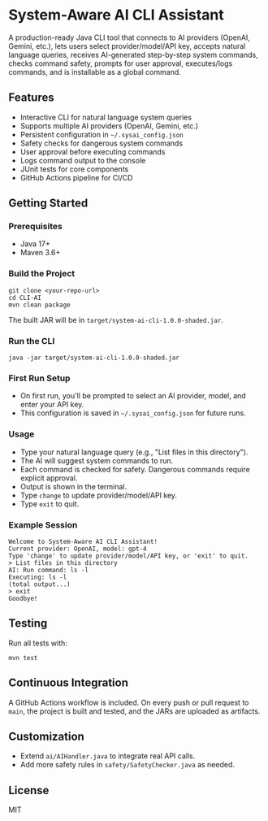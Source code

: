 # System-Aware AI CLI Assistant

A production-ready Java CLI tool that connects to AI providers (OpenAI, Gemini, etc.), lets users select provider/model/API key, accepts natural language queries, receives AI-generated step-by-step system commands, checks command safety, prompts for user approval, executes/logs commands, and is installable as a global command.

## Features
- Interactive CLI for natural language system queries
- Supports multiple AI providers (OpenAI, Gemini, etc.)
- Persistent configuration in `~/.sysai_config.json`
- Safety checks for dangerous system commands
- User approval before executing commands
- Logs command output to the console
- JUnit tests for core components
- GitHub Actions pipeline for CI/CD

## Getting Started

### Prerequisites
- Java 17+
- Maven 3.6+

### Build the Project

```
git clone <your-repo-url>
cd CLI-AI
mvn clean package
```

The built JAR will be in `target/system-ai-cli-1.0.0-shaded.jar`.

### Run the CLI

```
java -jar target/system-ai-cli-1.0.0-shaded.jar
```

### First Run Setup
- On first run, you'll be prompted to select an AI provider, model, and enter your API key.
- This configuration is saved in `~/.sysai_config.json` for future runs.

### Usage
- Type your natural language query (e.g., "List files in this directory").
- The AI will suggest system commands to run.
- Each command is checked for safety. Dangerous commands require explicit approval.
- Output is shown in the terminal.
- Type `change` to update provider/model/API key.
- Type `exit` to quit.

### Example Session
```
Welcome to System-Aware AI CLI Assistant!
Current provider: OpenAI, model: gpt-4
Type 'change' to update provider/model/API key, or 'exit' to quit.
> List files in this directory
AI: Run command: ls -l
Executing: ls -l
(total output...)
> exit
Goodbye!
```

## Testing

Run all tests with:
```
mvn test
```

## Continuous Integration

A GitHub Actions workflow is included. On every push or pull request to `main`, the project is built and tested, and the JARs are uploaded as artifacts.

## Customization
- Extend `ai/AIHandler.java` to integrate real API calls.
- Add more safety rules in `safety/SafetyChecker.java` as needed.

## License
MIT
